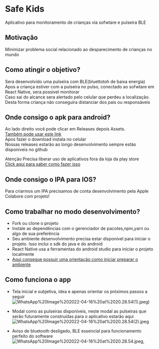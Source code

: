 # Safe Kids
Aplicativo para monitoramento de crianças via sofwtare e pulseira BLE

## Motivação
Minimizar problema social relacionado ao desparecimento de crianças no mundo 

## Como atingir o objetivo?
Sera desenvolvido uma pulseira com BLE(bluettotoh de baixa energia)</br>
Apos a criança estiver com a pulseira no pulso, conectado ao sofwtare em  React Native, sera possível monitorar</br> 
Caso  sai do alcance sera alertado pelo celular que perdeu a localização. </br>
Desta forma criança não conseguira distanciar dos pais ou responsáveis

## Onde consigo o apk para android?
Ao lado direito você pode clicar em Releases depois Assets. </br>
[Também pode usar este link](https://we.tl/t-Kss1vcNN0Q)</br>
Apos fazer o download instala no celular</br>
Nossas releases estarão ao longo desenvolvimento sempre estão disponíveis no github

 Atenção
Precisa liberar uso de  aplicativos  fora da loja da play store </br>
[Click aqui para saber como fazer isso](https://www.cnet.com/tech/mobile/how-to-install-apps-outside-of-google-play/)



## Onde consigo o IPA para IOS?
Para criarmos um IPA precisamos de conta desenvolvimento pela Apple</br>
Colabore com projeto!


## Como trabalhar no modo desenvolvimento?
- Fork ou clone o projeto 
- Instale as dependências com o gerenciador de pacotes,npm,yarn ou algo de sua preferência 
- Seu ambiente desenvolvimento precisa estar disponível para iniciar o projeto. Isso inclui o sdk do java e do android 
-  React Native usa a ferramentas do android studio para iniciar o projeto localmente
- [Aqui consegue possuir uma orientação como iniciar preparar o ambiente](https://reactnative.dev/docs/environment-setup)


## Como funciona o app
- Tela inicial e subjetiva, idea e apenas orientar os próximos passos a seguir
 ![WhatsApp%20Image%202022-04-16%20at%2020.28.54(1).jpeg)](https://github.com/kenjimaeda54/watch_childrenV2-React-Native/blob/develop/github_assets/WhatsApp%20Image%202022-04-16%20at%2020.28.54(1).jpeg)

- Modal como as pulseiras  disponíveis, neste modal as pulseiras que serão futuramente construídas para o aplicativo estarão  aqui
![WhatsApp%20Image%202022-04-16%20at%2020.28.54(2).jpeg](https://github.com/kenjimaeda54/watch_childrenV2-React-Native/blob/develop/github_assets/WhatsApp%20Image%202022-04-16%20at%2020.28.54(2).jpeg)

- Aviso de bluetooth desligado, BLE essencial para funcionamento perfeito do software
 ![WhatsApp%20Image%202022-04-16%20at%2020.28.54.jpeg](https://github.com/kenjimaeda54/watch_childrenV2-React-Native/blob/develop/github_assets/WhatsApp%20Image%202022-04-16%20at%2020.28.54.jpeg),
 
